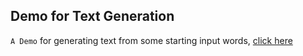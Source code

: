 ## Demo for Text Generation
`A Demo` for generating text from some starting input words, [click here](/page/demo-text)
